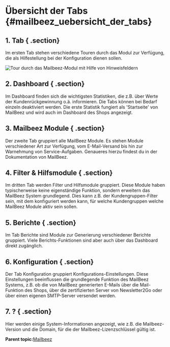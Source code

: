 # Übersicht der Tabs {#mailbeez_uebersicht_der_tabs}

## 1. Tab { .section}

Im ersten Tab stehen verschiedene Touren durch das Modul zur Verfügung, die als Hilfestellung bei der Konfiguration dienen sollen.

![](Bilder/mailbeez/mailbeez_005.png "Tour durch das Mailbeez-Modul mit Hilfe von
        Hinweisfeldern")

## 2. Dashboard { .section}

Im Dashboard finden sich die wichtigsten Statistiken, die z.B. über Werte der Kundenrückgewinnung o.ä. informieren. Die Tabs können bei Bedarf einzeln deaktiviert werden. Die erste Statistik fungiert als 'Startseite' von MailBeez und wird auch im Dashboard des Shops angezeigt.

## 3. Mailbeez Module { .section}

Der zweite Tab gruppiert alle MailBeez Module. Es stehen Module verschiedener Art zur Verfügung, vom E-Mail-Versand bis hin zur Warnehmung von Service-Aufgaben. Genaueres hierzu findest du in der Dokumentation von MailBeez.

## 4. Filter & Hilfsmodule { .section}

Im dritten Tab werden Filter und Hilfsmodule gruppiert. Diese Module haben typischerweise keine eigenständige Funktion, sondern erweitern das MailBeez System grundlegend. Dies kann z.B. der Kundengruppen-Filter sein, mit dem konfiguriert werden kann, für welche Kundengruppen welche MailBeez Module aktiv sein sollen.

## 5. Berichte { .section}

Im Tab Berichte sind Module zur Generierung verschiedener Berichte gruppiert. Viele Berichts-Funktionen sind aber auch über das Dashboard direkt zugänglich.

## 6. Konfiguration { .section}

Der Tab Konfiguration gruppiert Konfigurations-Einstellungen. Diese Einstellungen beeinflussen die grundlegende Funktion des MailBeez Systems, z.B. ob die von MailBeez generierten E-Mails über die Mail-Funktion des Shops, über die zertifizierten Server von Newsletter2Go oder über einen eigenen SMTP-Server versendet werden.

## 7. ? { .section}

Hier werden einige System-Informationen angezeigt, wie z.B. die Mailbeez-Version und die Domain, für die der Mailbeez-Lizenzschlüssel gültig ist.

**Parent topic:**[Mailbeez](7_4_13_Mailbeez.md)

